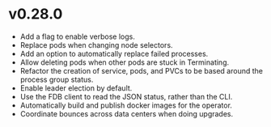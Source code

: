 # v0.28.0

*	Add a flag to enable verbose logs.
*	Replace pods when changing node selectors.
*	Add an option to automatically replace failed processes.
*	Allow deleting pods when other pods are stuck in Terminating.
*	Refactor the creation of service, pods, and PVCs to be based around the
	process group status.
*	Enable leader election by default.
*	Use the FDB client to read the JSON status, rather than the CLI.
*	Automatically build and publish docker images for the operator.
*	Coordinate bounces across data centers when doing upgrades.